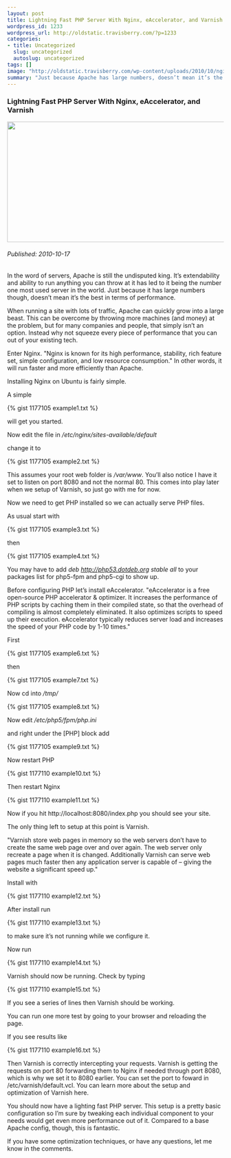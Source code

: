 ```yaml
--- 
layout: post
title: Lightning Fast PHP Server With Nginx, eAccelerator, and Varnish
wordpress_id: 1233
wordpress_url: http://oldstatic.travisberry.com/?p=1233
categories: 
- title: Uncategorized
  slug: uncategorized
  autoslug: uncategorized
tags: []
image: "http://oldstatic.travisberry.com/wp-content/uploads/2010/10/nginx_server.jpg"
summary: "Just because Apache has large numbers, doesn’t mean it’s the best in terms of performance."
---
```

<article class="post clearfix">
  <h3>Lightning Fast PHP Server With Nginx, eAccelerator, and Varnish</h3>
  <a href="http://www.flickr.com/photos/jurvetson/10438860/" class="postImageLink"><img src="http://oldstatic.travisberry.com/wp-content/uploads/2010/10/nginx_server.jpg" alt="" class="thumbnail alignleft" width=640 height=280 /></a>
  <h6>Published: 2010-10-17</h6>

In the word of servers, Apache is still the undisputed king. It’s extendability and ability to run anything you can throw at it has led to it being the number one most used server in the world. Just because it has large numbers though, doesn’t mean it’s the best in terms of performance.

When running a site with lots of traffic, Apache can quickly grow into a large beast. This can be overcome by throwing more machines (and money) at the problem, but for many companies and people, that simply isn’t an option. Instead why not squeeze every piece of performance that you can out of your existing tech.

Enter Nginx. "Nginx is known for its high performance, stability, rich feature set, simple configuration, and low resource consumption." In other words, it will run faster and more efficiently than Apache.

Installing Nginx on Ubuntu is fairly simple.

A simple

{% gist 1177105 example1.txt %}

will get you started. 

Now edit the file in _/etc/nginx/sites-available/default_

change it to

{% gist 1177105 example2.txt %}

This assumes your root web folder is _/var/www_. You’ll also notice I have it set to listen on port 8080 and not the normal 80. This comes into play later when we setup of Varnish, so just go with me for now.

Now we need to get PHP installed so we can actually serve PHP files.

As usual start with

{% gist 1177105 example3.txt %}

then

{% gist 1177105 example4.txt %}

You may have to add _deb http://php53.dotdeb.org stable all_ to your packages list for php5-fpm and php5-cgi to show up.

Before configuring PHP let’s install eAccelerator. "eAccelerator is a free open-source PHP accelerator & optimizer. It increases the performance of PHP scripts by caching them in their compiled state, so that the overhead of compiling is almost completely eliminated. It also optimizes scripts to speed up their execution. eAccelerator typically reduces server load and increases the speed of your PHP code by 1-10 times."

First

{% gist 1177105 example6.txt %}

then

{% gist 1177105 example7.txt %}

Now cd into _/tmp/_

{% gist 1177105 example8.txt %}

Now edit _/etc/php5/fpm/php.ini_

and right under the [PHP] block add

{% gist 1177105 example9.txt %}

Now restart PHP

{% gist 1177110 example10.txt %}

Then restart Nginx

{% gist 1177110 example11.txt %}

Now if you hit http://localhost:8080/index.php you should see your site.

The only thing left to setup at this point is Varnish.

"Varnish store web pages in memory so the web servers don’t have to create the same web page over and over again. The web server only recreate a page when it is changed. Additionally Varnish can serve web pages much faster then any application server is capable of – giving the website a significant speed up."

Install with

{% gist 1177110 example12.txt %}

After install run

{% gist 1177110 example13.txt %}

to make sure it’s not running while we configure it.

Now run

{% gist 1177110 example14.txt %}

Varnish should now be running. Check by typing

{% gist 1177110 example15.txt %}

If you see a series of lines then Varnish should be working.

You can run one more test by going to your browser and reloading the page.

If you see results like

{% gist 1177110 example16.txt %}

Then Varnish is correctly intercepting your requests. Varnish is getting the requests on port 80 forwarding them to Nginx if needed through port 8080, which is why we set it to 8080 earlier. You can set the port to foward in /etc/varnish/default.vcl. You can learn more about the setup and optimization of Varnish here.

You should now have a lighting fast PHP server. This setup is a pretty basic configuration so I’m sure by tweaking each individual component to your needs would get even more performance out of it. Compared to a base Apache config, though, this is fantastic.

If you have some optimization techniques, or have any questions, let me know in the comments.

</article>